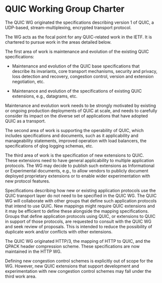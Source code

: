 # QUIC Working Group Charter

The QUIC WG originated the specifications describing version 1 of
QUIC, a UDP-based, stream-multiplexing, encrypted transport protocol.

The WG acts as the focal point for any QUIC-related work in the IETF.
It is chartered to pursue work in the areas detailed below.

The first area of work is maintenance and evolution of the existing
QUIC specifications:

- Maintenance and evolution of the QUIC base specifications that
  describe its invariants, core transport mechanisms, security and
  privacy, loss detection and recovery, congestion control, version and
  extension negotiation, etc.

- Maintenance and evolution of the specifications of existing QUIC
  extensions, e.g., datagrams, etc.

Maintenance and evolution work needs to be strongly motivated by
existing or ongoing production deployments of QUIC at scale, and needs
to carefully consider its impact on the diverse set of applications
that have adopted QUIC as a transport.

The second area of work is supporting the operability of QUIC, which includes 
specifications and documents, such as it applicability and manageability 
statements, improved operation with load balancers, the specifications of qlog
logging schemas, etc.

The third area of work is the specification of new extensions to QUIC.
These extensions need to have general applicability to multiple
application protocols. The WG may decide to publish such extensions as
Informational or Experimental documents, e.g., to allow vendors to
publicly document deployed proprietary extensions or to enable wider
experimentation with new protocol features.

Specifications describing how new or existing application protocols
use the QUIC transport layer do not need to be specified in the QUIC
WG. The QUIC WG will collaborate with other groups that define such
application protocols that intend to use QUIC. New mappings might
require QUIC extensions and it may be efficient to define these
alongside the mapping specifications. Groups that define application
protocols using QUIC, or extensions to QUIC in support of those
protocols, are requested to consult with the QUIC WG and seek review
of proposals. This is intended to reduce the possibility of duplicate
work and/or conflicts with other extensions.

The QUIC WG originated HTTP/3, the mapping of HTTP to QUIC, and the
QPACK header compression scheme. These specifications are now
maintained in the HTTP WG.

Defining new congestion control schemes is explicitly out of scope for
the WG. However, new QUIC extensions that support development and
experimentation with new congestion control schemes may fall under the
third work area.
